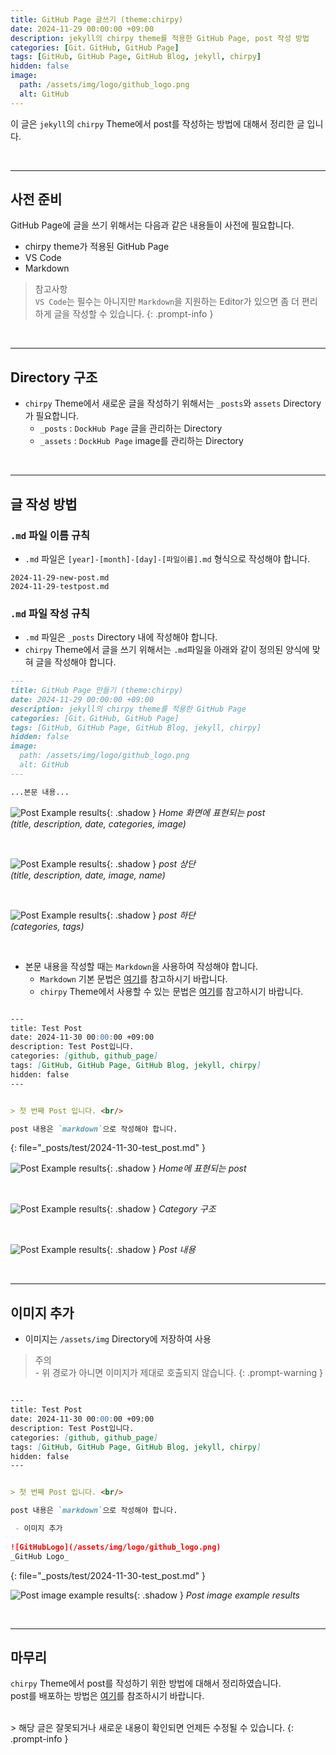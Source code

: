 ```yaml
---
title: GitHub Page 글쓰기 (theme:chirpy)
date: 2024-11-29 00:00:00 +09:00
description: jekyll의 chirpy theme를 적용한 GitHub Page, post 작성 방법
categories: [Git，GitHub, GitHub Page]
tags: [GitHub, GitHub Page, GitHub Blog, jekyll, chirpy]
hidden: false
image:
  path: /assets/img/logo/github_logo.png
  alt: GitHub
---
```


이 글은 `jekyll`의 `chirpy` Theme에서 post를 작성하는 방법에 대해서 정리한 글 입니다.

<br/>

---

## 사전 준비
GitHub Page에 글을 쓰기 위해서는 다음과 같은 내용들이 사전에 필요합니다.
- chirpy theme가 적용된 GitHub Page
- VS Code
- Markdown


> 참고사항<br/>
> `VS Code`는 필수는 아니지만 `Markdown`을 지원하는 Editor가 있으면 좀 더 편리하게 글을 작성할 수 있습니다.
{: .prompt-info }

<br/>

---


## Directory 구조
- `chirpy` Theme에서 새로운 글을 작성하기 위해서는 `_posts`와 `assets` Directory가 필요합니다.
  - `_posts` : `DockHub Page` 글을 관리하는 Directory
  - `_assets` : `DockHub Page` image를 관리하는 Directory

<br/>

---

## 글 작성 방법
### `.md` 파일 이름 규칙
- `.md` 파일은 `[year]-[month]-[day]-[파일이름].md` 형식으로 작성해야 합니다.

```
2024-11-29-new-post.md
2024-11-29-testpost.md
```

### `.md` 파일 작성 규칙
- `.md` 파일은 `_posts` Directory 내에 작성해야 합니다.
- `chirpy` Theme에서 글을 쓰기 위해서는 `.md`파일을 아래와 같이 정의된 양식에 맞혀 글을 작성해야 합니다.

```markdown
---
title: GitHub Page 만들기 (theme:chirpy)
date: 2024-11-29 00:00:00 +09:00
description: jekyll의 chirpy theme를 적용한 GitHub Page
categories: [Git，GitHub, GitHub Page]
tags: [GitHub, GitHub Page, GitHub Blog, jekyll, chirpy]
hidden: false
image:
  path: /assets/img/logo/github_logo.png
  alt: GitHub
---

...본문 내용...
```

![Post Example results](/assets/img/posts/git_github/github-post_01.png){: .shadow }
_Home 화면에 표현되는 post<br/>(title, description, date, categories, image)_

<br/>

![Post Example results](/assets/img/posts/git_github/github-post_02.png){: .shadow }
_post 상단<br/>(title, description, date, image, name)_

<br/>

![Post Example results](/assets/img/posts/git_github/github-post_03.png){: .shadow }
_post 하단<br/>(categories, tags)_


<br/>


- 본문 내용을 작성할 때는 `Markdown`을 사용하여 작성해야 합니다.
  - `Markdown` 기본 문법은 [여기](https://devistory.github.io/posts/markdown-basic/ "markdown-basic")를 참고하시기 바랍니다.
  - `chirpy` Theme에서 사용할 수 있는 문법은 [여기](https://devistory.github.io/posts/markdown_chirpy/ "markdown-chirpy")를 참고하시기 바랍니다.

```markdown

---
title: Test Post
date: 2024-11-30 00:00:00 +09:00
description: Test Post입니다. 
categories: [github, github_page]
tags: [GitHub, GitHub Page, GitHub Blog, jekyll, chirpy]
hidden: false
---


> 첫 번째 Post 입니다. <br/>

post 내용은 `markdown`으로 작성해야 합니다.

```
{: file="_posts/test/2024-11-30-test_post.md" }

![Post Example results](/assets/img/posts/git_github/github-post_04.png){: .shadow }
_Home에 표현되는 post_

<br/>

![Post Example results](/assets/img/posts/git_github/github-post_05.png){: .shadow }
_Category 구조_

<br/>

![Post Example results](/assets/img/posts/git_github/github-post_06.png){: .shadow }
_Post 내용_


<br/>

---

## 이미지 추가
 - 이미지는 `/assets/img` Directory에 저장하여 사용

> 주의<br/>
>  \- 위 경로가 아니면 이미지가 제대로 호출되지 않습니다.
{: .prompt-warning }

```markdown

---
title: Test Post
date: 2024-11-30 00:00:00 +09:00
description: Test Post입니다. 
categories: [github, github_page]
tags: [GitHub, GitHub Page, GitHub Blog, jekyll, chirpy]
hidden: false
---


> 첫 번째 Post 입니다. <br/>

post 내용은 `markdown`으로 작성해야 합니다.

 - 이미지 추가
  
![GitHubLogo](/assets/img/logo/github_logo.png)
_GitHub Logo_

```
{: file="_posts/test/2024-11-30-test_post.md" }

![Post image example results](/assets/img/posts/git_github/github-post_07.png){: .shadow }
_Post image example results_


<br/>

---

## 마무리
`chirpy` Theme에서 post를 작성하기 위한 방법에 대해서 정리하였습니다.<br/>
post를 배포하는 방법은 [여기](https://devistory.github.io/posts/github-page/#github-page-%EB%B0%B0%ED%8F%AC "github-page")를 참조하시기 바랍니다.


<br/>
> 해당 글은 잘못되거나 새로운 내용이 확인되면 언제든 수정될 수 있습니다.
{: .prompt-info }
<br/>